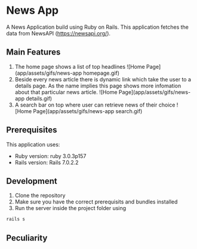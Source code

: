 # News App

A News Application build using Ruby on Rails. This application fetches the data from NewsAPI (https://newsapi.org/).

## Main Features
1. The home page shows a list of top headlines
   ![Home Page](app/assets/gifs/news-app homepage.gif)
2. Beside every news article there is dynamic link which take the user to a details page. As the name implies this page shows more infomation about that particular news article.
   ![Home Page](app/assets/gifs/news-app details.gif)
3. A search bar on top where user can retrieve news of their choice
   ![Home Page](app/assets/gifs/news-app search.gif)


## Prerequisites
This application uses:
* Ruby version: ruby 3.0.3p157
* Rails version: Rails 7.0.2.2

## Development
1. Clone the repository
2. Make sure you have the correct prerequisits and bundles installed
3. Run the server inside the project folder using
```ruby
rails s
```

## Peculiarity

